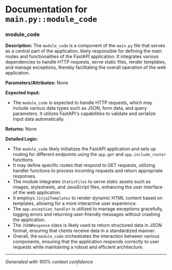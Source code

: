 # Documentation for `main.py::module_code`

### module_code

**Description:**
The `module_code` is a component of the `main.py` file that serves as a central part of the application, likely responsible for defining the main routes and functionalities of the FastAPI application. It integrates various dependencies to handle HTTP requests, serve static files, render templates, and manage exceptions, thereby facilitating the overall operation of the web application.

**Parameters/Attributes:**
None

**Expected Input:**
- The `module_code` is expected to handle HTTP requests, which may include various data types such as JSON, form data, and query parameters. It utilizes FastAPI's capabilities to validate and serialize input data automatically.

**Returns:**
None

**Detailed Logic:**
- The `module_code` likely initializes the FastAPI application and sets up routing for different endpoints using the `app.get` and `app.include_router` functions.
- It may define specific routes that respond to GET requests, utilizing handler functions to process incoming requests and return appropriate responses.
- The module integrates `StaticFiles` to serve static assets such as images, stylesheets, and JavaScript files, enhancing the user interface of the web application.
- It employs `Jinja2Templates` to render dynamic HTML content based on templates, allowing for a more interactive user experience.
- The `app.exception_handler` is utilized to manage exceptions gracefully, logging errors and returning user-friendly messages without crashing the application.
- The `JSONResponse` class is likely used to return structured data in JSON format, ensuring that clients receive data in a standardized manner.
- Overall, the `module_code` orchestrates the interaction between various components, ensuring that the application responds correctly to user requests while maintaining a robust and efficient architecture.

---
*Generated with 100% context confidence*
